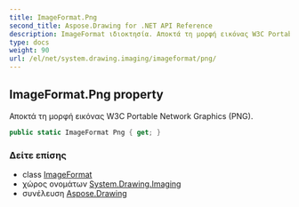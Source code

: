 ```yaml
---
title: ImageFormat.Png
second_title: Aspose.Drawing for .NET API Reference
description: ImageFormat ιδιοκτησία. Αποκτά τη μορφή εικόνας W3C Portable Network Graphics PNG.
type: docs
weight: 90
url: /el/net/system.drawing.imaging/imageformat/png/
---
```

## ImageFormat.Png property

Αποκτά τη μορφή εικόνας W3C Portable Network Graphics (PNG).

```csharp
public static ImageFormat Png { get; }
```

### Δείτε επίσης

* class [ImageFormat](../)
* χώρος ονομάτων [System.Drawing.Imaging](../../imageformat/)
* συνέλευση [Aspose.Drawing](../../../)


